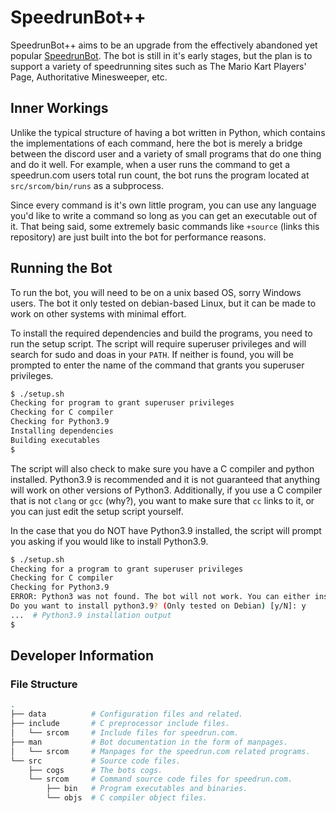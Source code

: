 # SpeedrunBot++

SpeedrunBot++ aims to be an upgrade from the effectively abandoned yet popular
[SpeedrunBot](https://github.com/Slush0Puppy/speedrunbot). The bot is still in
it's early stages, but the plan is to support a variety of speedrunning sites
such as The Mario Kart Players' Page, Authoritative Minesweeper, etc.

## Inner Workings

Unlike the typical structure of having a bot written in Python, which contains
the implementations of each command, here the bot is merely a bridge between the
discord user and a variety of small programs that do one thing and do it well.
For example, when a user runs the command to get a speedrun.com users total run
count, the bot runs the program located at `src/srcom/bin/runs` as a subprocess.

Since every command is it's own little program, you can use any language you'd
like to write a command so long as you can get an executable out of it. That
being said, some extremely basic commands like `+source` (links this repository)
are just built into the bot for performance reasons.

## Running the Bot

To run the bot, you will need to be on a unix based OS, sorry Windows users. The
bot it only tested on debian-based Linux, but it can be made to work on other
systems with minimal effort.

To install the required dependencies and build the programs, you need to run the
setup script. The script will require superuser privileges and will search for
sudo and doas in your `PATH`. If neither is found, you will be prompted to enter
the name of the command that grants you superuser privileges.

```sh
$ ./setup.sh
Checking for program to grant superuser privileges
Checking for C compiler
Checking for Python3.9
Installing dependencies
Building executables
$
```

The script will also check to make sure you have a C compiler and python
installed. Python3.9 is recommended and it is not guaranteed that anything will
work on other versions of Python3. Additionally, if you use a C compiler that
is not `clang` or `gcc` (why?), you want to make sure that `cc` links to it, or
you can just edit the setup script yourself.

In the case that you do NOT have Python3.9 installed, the script will prompt you
asking if you would like to install Python3.9.

```sh
$ ./setup.sh
Checking for a program to grant superuser privileges
Checking for C compiler
Checking for Python3.9
ERROR: Python3 was not found. The bot will not work. You can either install Python3 from your distributions package manager or you can install Python3.9 from this script.
Do you want to install python3.9? (Only tested on Debian) [y/N]: y
...  # Python3.9 installation output
$
```

## Developer Information

### File Structure

```sh
.
├── data          # Configuration files and related.
├── include       # C preprocessor include files.
│   └── srcom     # Include files for speedrun.com.
├── man           # Bot documentation in the form of manpages.
│   └── srcom     # Manpages for the speedrun.com related programs.
└── src           # Source code files.
    ├── cogs      # The bots cogs.
    └── srcom     # Command source code files for speedrun.com.
        ├── bin   # Program executables and binaries.
        └── objs  # C compiler object files.
```
